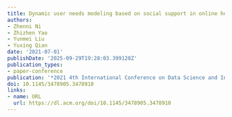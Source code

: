 ```yaml
---
title: Dynamic user needs modeling based on social support in online health communities
authors:
- Zhenni Ni
- Zhizhen Yao
- Yunmei Liu
- Yuxing Qian
date: '2021-07-01'
publishDate: '2025-09-29T19:28:03.399120Z'
publication_types:
- paper-conference
publication: '*2021 4th International Conference on Data Science and Information Technology*'
doi: 10.1145/3478905.3478910
links:
- name: URL
  url: https://dl.acm.org/doi/10.1145/3478905.3478910
---
```

